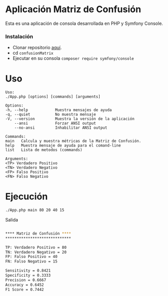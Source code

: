 # Aplicación Matriz de Confusión

Esta es una aplicación de consola desarrollada en PHP y Symfony Console.

### Instalación

* Clonar repositorio [aquí](https://github.com/gchacaltana/confusionMatrix.git).
* cd `confusionMatrix`
* Ejecutar en su consola `composer require symfony/console`

# Uso
  
    Uso:
    ./App.php [options] [commands] [arguments]

    Options:
    -h, --help            Muestra mensajes de ayuda
    -q, --quiet           No muestra mensaje
    -V, --version         Muestra la versión de la aplicación
        --ansi            Forzar ANSI output
        --no-ansi         Inhabilitar ANSI output

    Commands:
    main   Calcula y muestra métricas de la Matriz de Confusión.
    help   Muestra mensaje de ayuda para el comand-line
    list   Lista de metodos (commands)
	
	Arguments:
	<TP> Verdadero Positivo
	<TN> Verdadero Negativo
	<FP> Falso Positivo
	<FN> Falso Negativo

# Ejecución

```sh
./App.php main 80 20 40 15
```

Salida
```sh

**** Matriz de Confusión ****
*****************************

TP: Verdadero Positivo = 80
TN: Verdadero Negativo = 20
FP: Falso Positivo = 40
FN: Falso Negativo = 15

Sensitivity = 0.8421
Specificity = 0.3333
Precision = 0.6667
Accuracy = 0.6452
F1 Score = 0.7442

```
